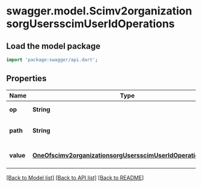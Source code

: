 # swagger.model.Scimv2organizationsorgUsersscimUserIdOperations

## Load the model package
```dart
import 'package:swagger/api.dart';
```

## Properties
Name | Type | Description | Notes
------------ | ------------- | ------------- | -------------
**op** | **String** |  | [default to null]
**path** | **String** |  | [optional] [default to null]
**value** | [**OneOfscimv2organizationsorgUsersscimUserIdOperationsValue**](OneOfscimv2organizationsorgUsersscimUserIdOperationsValue.md) |  | [optional] [default to null]

[[Back to Model list]](../README.md#documentation-for-models) [[Back to API list]](../README.md#documentation-for-api-endpoints) [[Back to README]](../README.md)

